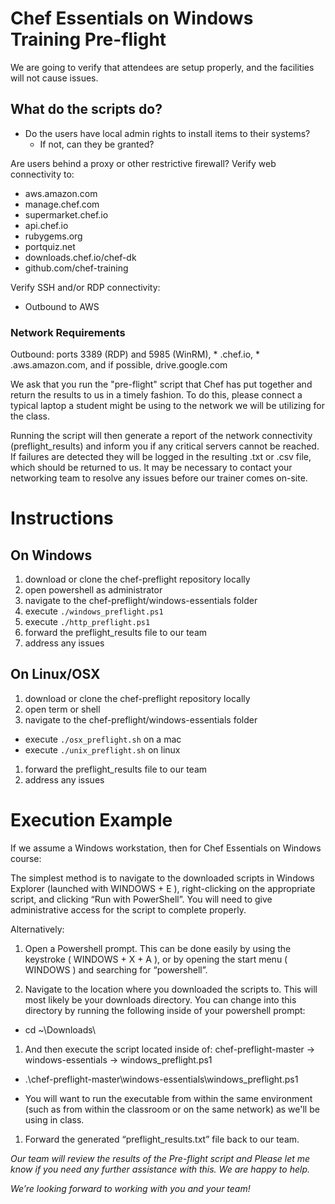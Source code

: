 # Chef Essentials on Windows Training Pre-flight

We are going to verify that attendees are setup properly, and the facilities will not cause issues. 

## What do the scripts do?

* Do the users have local admin rights to install items to their systems?
  * If not, can they be granted?

Are users behind a proxy or other restrictive firewall?
Verify web connectivity to:

* aws.amazon.com
* manage.chef.com
* supermarket.chef.io
* api.chef.io
* rubygems.org
* portquiz.net
* downloads.chef.io/chef-dk
* github.com/chef-training

Verify SSH and/or RDP connectivity:
* Outbound to AWS

### Network Requirements

Outbound: ports 3389 (RDP) and 5985 (WinRM), * .chef.io, * .aws.amazon.com, and if possible, drive.google.com

We ask that you run the "pre-flight" script that Chef has put together and return the results to us in a timely fashion. To do this, please connect a typical laptop a student might be using to the network we will be utilizing for the class. 

Running the script will then generate a report of the network connectivity (preflight_results) and inform you if any critical servers cannot be reached. If failures are detected they will be logged in the resulting .txt or .csv file, which should be returned to us. It may be necessary to contact your networking team to resolve any issues before our trainer comes on-site.

# Instructions

## On Windows
1. download or clone the chef-preflight repository locally
1. open powershell as administrator
1. navigate to the chef-preflight/windows-essentials folder
1. execute `./windows_preflight.ps1`
1. execute `./http_preflight.ps1`
1. forward the preflight_results file to our team
1. address any issues

## On Linux/OSX
1. download or clone the chef-preflight repository locally
1. open term or shell
1. navigate to the chef-preflight/windows-essentials folder
  * execute `./osx_preflight.sh` on a mac   
  * execute `./unix_preflight.sh` on linux
1. forward the preflight_results file to our team
1. address any issues

# Execution Example

If we assume a Windows workstation, then for Chef Essentials on Windows course:

The simplest method is to navigate to the downloaded scripts in Windows Explorer (launched with WINDOWS + E ), right-clicking on the appropriate script, and clicking “Run with PowerShell”. You will need to give administrative access for the script to complete properly.

Alternatively:

1. Open a Powershell prompt. This can be done easily by using the keystroke ( WINDOWS + X + A ), or by opening the start menu ( WINDOWS ) and searching for “powershell”.

1. Navigate to the location where you downloaded the scripts to. This will most likely be your downloads directory. You can change into this directory by running the following inside of your powershell prompt:

  * cd ~\Downloads\

1. And then execute the script located inside of: chef-preflight-master -> windows-essentials -> windows_preflight.ps1

  * .\chef-preflight-master\windows-essentials\windows_preflight.ps1

  * You will want to run the executable from within the same environment (such as from within the classroom or on the same network) as we'll be using in class.  

1. Forward the generated “preflight_results.txt” file back to our team.

*Our team will review the results of the Pre-flight script and Please let me know if you need any further assistance with this. We are happy to help.*

*We’re looking forward to working with you and your team!*
